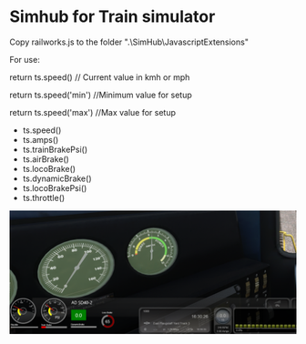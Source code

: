 # Simhub for Train simulator

Copy railworks.js to the folder ".\SimHub\JavascriptExtensions"

For use:

return ts.speed() // Current value in kmh or mph

return ts.speed('min') //Minimum value for setup

return ts.speed('max') //Max value for setup

- ts.speed()
- ts.amps()
- ts.trainBrakePsi()
- ts.airBrake()
- ts.locoBrake()
- ts.dynamicBrake()
- ts.locoBrakePsi()
- ts.throttle()


![plot](screen.png)
